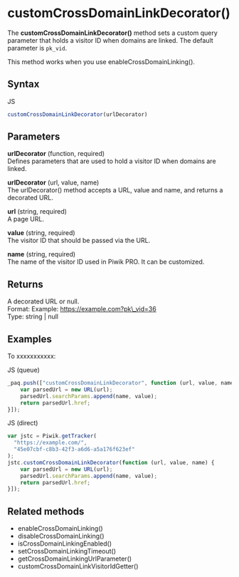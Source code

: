 # customCrossDomainLinkDecorator()

The **customCrossDomainLinkDecorator()** method sets a custom query
parameter that holds a visitor ID when domains are linked. The default
parameter is `pk_vid`.

This method works when you use enableCrossDomainLinking().

## Syntax

<div class="tabs">

<div class="group-tab">

JS

``` javascript
customCrossDomainLinkDecorator(urlDecorator)
```

</div>

</div>

## Parameters

**urlDecorator** (function, required)  
Defines parameters that are used to hold a visitor ID when domains are
linked.

**urlDecorator** (url, value, name)  
The urlDecorator() method accepts a URL, value and name, and returns a
decorated URL.

**url** (string, required)  
A page URL.

**value** (string, required)  
The visitor ID that should be passed via the URL.

**name** (string, required)  
The name of the visitor ID used in Piwik PRO. It can be customized.

## Returns

A decorated URL or null.  
Format: Example: https://example.com?pk\_vid=36  
Type: string | null

## Examples

To xxxxxxxxxxx:

<div class="tabs">

<div class="group-tab">

JS (queue)

``` javascript
_paq.push(["customCrossDomainLinkDecorator", function (url, value, name) {
    var parsedUrl = new URL(url);
    parsedUrl.searchParams.append(name, value);
    return parsedUrl.href;
}]);
```

</div>

<div class="group-tab">

JS (direct)

``` javascript
var jstc = Piwik.getTracker(
  "https://example.com/",
  "45e07cbf-c8b3-42f3-a6d6-a5a176f623ef"
);
jstc.customCrossDomainLinkDecorator(function (url, value, name) {
    var parsedUrl = new URL(url);
    parsedUrl.searchParams.append(name, value);
    return parsedUrl.href;
}]);
```

</div>

</div>

## Related methods

  - enableCrossDomainLinking()
  - disableCrossDomainLinking()
  - isCrossDomainLinkingEnabled()
  - setCrossDomainLinkingTimeout()
  - getCrossDomainLinkingUrlParameter()
  - customCrossDomainLinkVisitorIdGetter()
